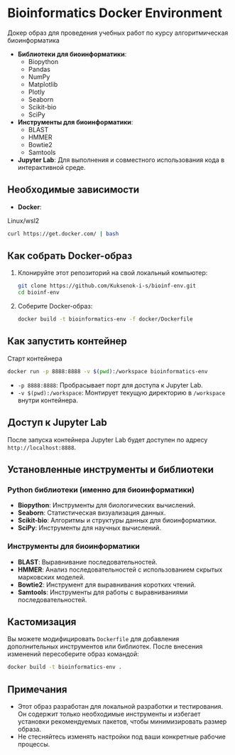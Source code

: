 
# Bioinformatics Docker Environment

Докер образ для проведения учебных работ по курсу алгоритмическая биоинформатика

- **Библиотеки для биоинформатики**:
  - Biopython
  - Pandas
  - NumPy
  - Matplotlib
  - Plotly
  - Seaborn
  - Scikit-bio
  - SciPy
- **Инструменты для биоинформатики**:
  - BLAST
  - HMMER
  - Bowtie2
  - Samtools
- **Jupyter Lab**: Для выполнения и совместного использования кода в интерактивной среде.

## Необходимые зависимости

- **Docker**: 

Linux/wsl2
```bash
curl https://get.docker.com/ | bash 
```

## Как собрать Docker-образ

1. Клонируйте этот репозиторий на свой локальный компьютер:

    ```bash
    git clone https://github.com/Kuksenok-i-s/bioinf-env.git
    cd bioinf-env
    ```

2. Соберите Docker-образ:

    ```bash
    docker build -t bioinformatics-env -f docker/Dockerfile 
    ```

## Как запустить контейнер

Старт контейнера 

```bash
docker run -p 8888:8888 -v $(pwd):/workspace bioinformatics-env
```

- `-p 8888:8888`: Пробрасывает порт для доступа к Jupyter Lab.
- `-v $(pwd):/workspace`: Монтирует текущую директорию в `/workspace` внутри контейнера.

## Доступ к Jupyter Lab

После запуска контейнера Jupyter Lab будет доступен по адресу `http://localhost:8888`.

## Установленные инструменты и библиотеки

### Python библиотеки (именно для биоинформатики)

- **Biopython**: Инструменты для биологических вычислений.
- **Seaborn**: Статистическая визуализация данных.
- **Scikit-bio**: Алгоритмы и структуры данных для биоинформатики.
- **SciPy**: Инструменты для научных вычислений.

### Инструменты для биоинформатики

- **BLAST**: Выравнивание последовательностей.
- **HMMER**: Анализ последовательностей с использованием скрытых марковских моделей.
- **Bowtie2**: Инструмент для выравнивания коротких чтений.
- **Samtools**: Инструменты для работы с выравниваниями последовательностей.

## Кастомизация

Вы можете модифицировать `Dockerfile` для добавления дополнительных инструментов или библиотек. После внесения изменений пересоберите образ командой:

```bash
docker build -t bioinformatics-env .
```

## Примечания

- Этот образ разработан для локальной разработки и тестирования. Он содержит только необходимые инструменты и избегает установки рекомендуемых пакетов, чтобы минимизировать размер образа.
- Не стесняйтесь изменять настройки под ваши конкретные рабочие процессы.
